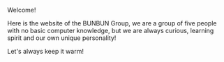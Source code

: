 <p>Welcome!</p>
<p>Here is the website of the BUNBUN Group, we are a group of five people with no basic computer knowledge, 
but we are always curious, learning spirit and our own unique personality!</p>
<p>Let's always keep it warm!</p>